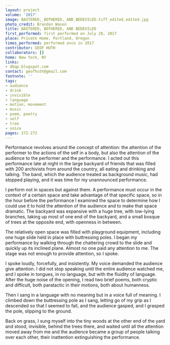 ```yaml
---
layout: project
volume: '2017'
image: BAXTERED,_BOTHERED,_AND_BEDEVILED.tiff_edited_edited.jpg
photo_credit: Brandon Wason
title: BAXTERED, BOTHERED, AND BEDEVILED
first_performed: first performed on July 28, 2017
place: Private Home, Portland, Oregon
times_performed: performed once in 2017
contributor: GEOF HUTH
collaborators: []
home: New York, NY
links:
- dbqp.blogspot.com
contact: geofhuth@gmail.com
footnote: ''
tags:
- audience
- drink
- invisible
- language
- motion, movement
- music
- poem, poetry
- self
- tree
- voice
pages: 272-273
---
```


Performance revolves around the concept of attention: the attention of the performer to the actions of the self in a body, but also the attention of the audience to the performer and the performance. I acted out this performance late at night in the large backyard of friends that was filled with 200 archivists from around the country, all eating and drinking and talking. The band, which the audience treated as background music, had stopped playing, and it was time for my unannounced performance.

I perform not in spaces but against them. A performance must occur in the context of a certain space and take advantage of that specific space, so in the hour before the performance I examined the space to determine how I could use it to hold the attention of the audience and to make that space dramatic. The backyard was expansive with a huge tree, with low-lying branches, taking up most of one end of the backyard, and a small bosque of trees at the opposite end, with openness in between.

The relatively open space was filled with playground equipment, including one huge slide held in place with buttressing poles. I began my performance by walking through the chattering crowd to the slide and quickly up its inclined plane. Almost no one paid any attention to me. The stage was not enough to provide attention, so I spoke.

I spoke loudly, forcefully, and insistently. My voice demanded the audience give attention. I did not stop speaking until the entire audience watched me, and I spoke in tongues, in no language, but with the fluidity of language. After the huge noise of the opening, I read two brief poems, both cryptic and difficult, both paratactic in their motions, both about humanness.

Then I sang in a language with no meaning but in a voice full of meaning. I climbed down the buttressing pole as I sang, letting go of my grip as I descended so that I seemed to fall, and the audience gasped, and I grasped the pole, slipping to the ground.

Back on grass, I sung myself into the tiny woods at the other end of the yard and stood, invisible, behind the trees there, and waited until all the attention moved away from me and the audience became a group of people talking over each other, their inattention extinguishing the performance.
